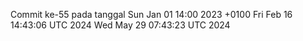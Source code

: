 Commit ke-55 pada tanggal Sun Jan 01 14:00 2023 +0100
Fri Feb 16 14:43:06 UTC 2024
Wed May 29 07:43:23 UTC 2024
